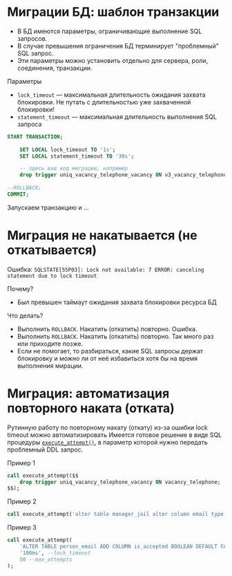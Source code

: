 # Миграции БД: шаблон транзакции

* В БД имеются параметры, ограничивающие выполнение SQL запросов.
* В случае превышения ограничения БД терминирует "проблемный" SQL запрос.
* Эти параметры можно установить отдельно для сервера, роли, соединения, транзакции.

Параметры

* `lock_timeout` — максимальная длительность ожидания захвата блокировки. Не путать с длительностью уже захваченной блокировки!
* `statement_timeout` — максимальная длительность выполнения SQL запроса

```sql
START TRANSACTION;
 
    SET LOCAL lock_timeout TO '1s';
    SET LOCAL statement_timeout TO '30s';

    -- здесь ваш код миграции, например
    drop trigger uniq_vacancy_telephone_vacancy ON v3_vacancy_telephone;
 
--ROLLBACK;
COMMIT;
```

Запускаем транзакцию и …

# Миграция не накатывается (не откатывается)

Ошибка: `SQLSTATE[55P03]: Lock not available: 7 ERROR: canceling statement due to lock timeout`

Почему?

* Был превышен таймаут ожидания захвата блокировки ресурса БД

Что делать?

* Выполнить `ROLLBACK`. Накатить (откатить) повторно. Ошибка.
* Выполнить `ROLLBACK`. Накатить (откатить) повторно. Так много раз или приходите позже.
* Если не помогает, то разбираться, какие SQL запросы держат блокировку и можно ли от неё избавиться хотя бы на время выполнения мирации.


# Миграция: автоматизация повторного наката (отката)

Рутинную работу по повторному накату (откату) из-за ошибки lock timeout можно автоматизировать
Имеется готовое решение в виде SQL процедуры [`execute_attempt()`](execute_attempt.sql), в параметр которой нужно передать проблемный DDL запрос.

Пример 1
```sql
call execute_attempt($$
    drop trigger uniq_vacancy_telephone_vacancy ON vacancy_telephone;
$$);
```

Пример 2
```sql
call execute_attempt('alter table manager_jail alter column email type varchar(320)');
```

Пример 3
```sql
call execute_attempt(
    'ALTER TABLE person_email ADD COLUMN is_accepted BOOLEAN DEFAULT FALSE NOT NULL', --query
    '100ms', --lock_timeout
    50 --max_attempts
);
```
